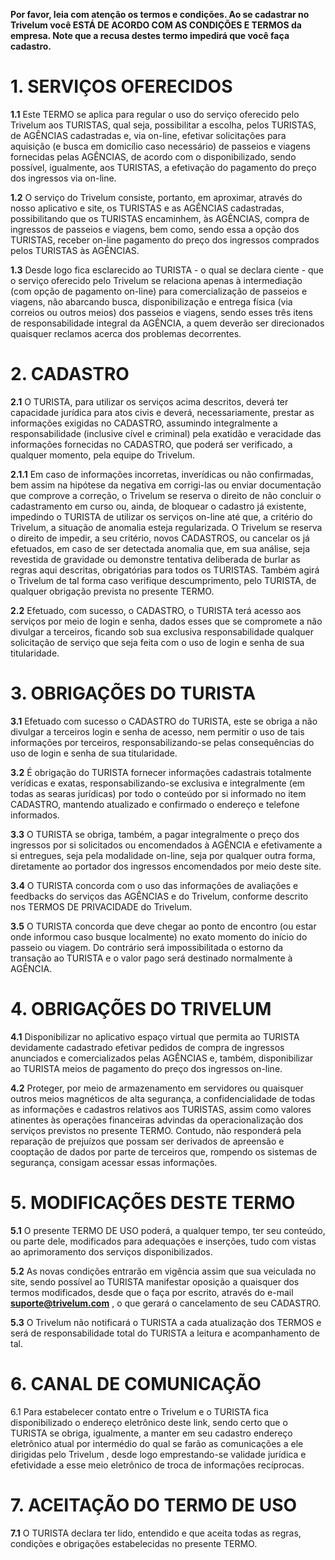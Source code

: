 **Por favor, leia com atenção os termos e condições. Ao se cadastrar no Trivelum você ESTÁ DE ACORDO COM AS CONDIÇÕES E TERMOS da empresa. Note que a recusa destes termo impedirá que você faça cadastro.**

# 1. SERVIÇOS OFERECIDOS

**1.1** Este TERMO se aplica para regular o uso do serviço oferecido pelo Trivelum aos TURISTAS, qual seja, possibilitar a escolha, pelos TURISTAS, de AGÊNCIAS cadastradas e, via on-line, efetivar solicitações para aquisição (e busca em domicílio caso necessário) de passeios e viagens fornecidas pelas AGÊNCIAS, de acordo com o disponibilizado, sendo possível, igualmente, aos TURISTAS, a efetivação do pagamento do preço dos ingressos via on-line.

**1.2** O serviço do Trivelum consiste, portanto, em aproximar, através do nosso aplicativo e site, os TURISTAS e as AGÊNCIAS cadastradas, possibilitando que os TURISTAS encaminhem, às AGÊNCIAS, compra de ingressos de passeios e viagens, bem como, sendo essa a opção dos TURISTAS, receber on-line pagamento do preço dos ingressos comprados pelos TURISTAS às AGÊNCIAS.

**1.3** Desde logo fica esclarecido ao TURISTA - o qual se declara ciente - que o serviço oferecido pelo Trivelum se relaciona apenas à intermediação (com opção de pagamento on-line) para comercialização de passeios e viagens, não abarcando busca, disponibilização e entrega física (via correios ou outros meios) dos passeios e viagens, sendo esses três itens de responsabilidade integral da AGÊNCIA, a quem deverão ser direcionados quaisquer reclamos acerca dos problemas decorrentes.

# 2. CADASTRO

**2.1** O TURISTA, para utilizar os serviços acima descritos, deverá ter capacidade jurídica para atos civis e deverá, necessariamente, prestar as informações exigidas no CADASTRO, assumindo integralmente a responsabilidade (inclusive cível e criminal) pela exatidão e veracidade das informações fornecidas no CADASTRO, que poderá ser verificado, a qualquer momento, pela equipe do Trivelum.

**2.1.1** Em caso de informações incorretas, inverídicas ou não confirmadas, bem assim na hipótese da negativa em corrigi-las ou enviar documentação que comprove a correção, o Trivelum se reserva o direito de não concluir o cadastramento em curso ou, ainda, de bloquear o cadastro já existente, impedindo o TURISTA de utilizar os serviços on-line até que, a critério do Trivelum, a situação de anomalia esteja regularizada. O Trivelum se reserva o direito de impedir, a seu critério, novos CADASTROS, ou cancelar os já efetuados, em caso de ser detectada anomalia que, em sua análise, seja revestida de gravidade ou demonstre tentativa deliberada de burlar as regras aqui descritas, obrigatórias para todos os TURISTAS. Também agirá o Trivelum de tal forma caso verifique descumprimento, pelo TURISTA, de qualquer obrigação prevista no presente TERMO.

**2.2** Efetuado, com sucesso, o CADASTRO, o TURISTA terá acesso aos serviços por meio de login e senha, dados esses que se compromete a não divulgar a terceiros, ficando sob sua exclusiva responsabilidade qualquer solicitação de serviço que seja feita com o uso de login e senha de sua titularidade.

# 3. OBRIGAÇÕES DO TURISTA

**3.1** Efetuado com sucesso o CADASTRO do TURISTA, este se obriga a não divulgar a terceiros login e senha de acesso, nem permitir o uso de tais informações por terceiros, responsabilizando-se pelas consequências do uso de login e senha de sua titularidade.

**3.2** É obrigação do TURISTA fornecer informações cadastrais totalmente verídicas e exatas, responsabilizando-se exclusiva e integralmente (em todas as searas jurídicas) por todo o conteúdo por si informado no item CADASTRO, mantendo atualizado e confirmado o endereço e telefone informados.

**3.3** O TURISTA se obriga, também, a pagar integralmente o preço dos ingressos por si solicitados ou encomendados à AGÊNCIA e efetivamente a si entregues, seja pela modalidade on-line, seja por qualquer outra forma, diretamente ao portador dos ingressos encomendados por meio deste site.

**3.4** O TURISTA concorda com o uso das informações de avaliações e feedbacks do serviços das AGÊNCIAS e do Trivelum, conforme descrito nos TERMOS DE PRIVACIDADE do Trivelum.

**3.5** O TURISTA concorda que deve chegar ao ponto de encontro (ou estar onde informou caso busque localmente) no exato momento do início do passeio ou viagem. Do contrário será impossibilitada o estorno da transação ao TURISTA e o valor pago será destinado normalmente à AGÊNCIA.

# 4. OBRIGAÇÕES DO TRIVELUM

**4.1** Disponibilizar no aplicativo espaço virtual que permita ao TURISTA devidamente cadastrado efetivar pedidos de compra de ingressos anunciados e comercializados pelas AGÊNCIAS e, também, disponibilizar ao TURISTA meios de pagamento do preço dos ingressos on-line.

**4.2** Proteger, por meio de armazenamento em servidores ou quaisquer outros meios magnéticos de alta segurança, a confidencialidade de todas as informações e cadastros relativos aos TURISTAS, assim como valores atinentes às operações financeiras advindas da operacionalização dos serviços previstos no presente TERMO. Contudo, não responderá pela reparação de prejuízos que possam ser derivados de apreensão e cooptação de dados por parte de terceiros que, rompendo os sistemas de segurança, consigam acessar essas informações.

# 5. MODIFICAÇÕES DESTE TERMO

**5.1** O presente TERMO DE USO poderá, a qualquer tempo, ter seu conteúdo, ou parte dele, modificados para adequações e inserções, tudo com vistas ao aprimoramento dos serviços disponibilizados.

**5.2** As novas condições entrarão em vigência assim que sua veiculada no site, sendo possível ao TURISTA manifestar oposição a quaisquer dos termos modificados, desde que o faça por escrito, através do e-mail **suporte@trivelum.com** , o que gerará o cancelamento de seu CADASTRO.

**5.3** O Trivelum não notificará o TURISTA a cada atualização dos TERMOS e será de responsabilidade total do TURISTA a leitura e acompanhamento de tal.

# 6. CANAL DE COMUNICAÇÃO

6.1 Para estabelecer contato entre o Trivelum e o TURISTA fica disponibilizado o endereço eletrônico deste link, sendo certo que o TURISTA se obriga, igualmente, a manter em seu cadastro endereço eletrônico atual por intermédio do qual se farão as comunicações a ele dirigidas pelo Trivelum , desde logo emprestando-se validade jurídica e efetividade a esse meio eletrônico de troca de informações recíprocas.

# 7. ACEITAÇÃO DO TERMO DE USO

**7.1** O TURISTA declara ter lido, entendido e que aceita todas as regras, condições e obrigações estabelecidas no presente TERMO.